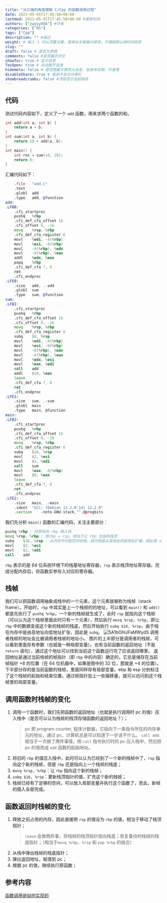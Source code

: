 ```yaml
---
title: "从汇编的角度理解 C/Cpp 的函数调用过程"
date: 2023-05-01T17:45:58+08:00
lastmod: 2023-05-01T17:45:58+08:00 #更新时间
authors: ["zwyyy456"] #作者
categories: ["OS"]
tags: ["Cpp"]
description: "" #描述
weight: # 输入 1 可以顶置文章，用来给文章展示排序，不填就默认按时间排序
slug: ""
draft: false # 是否为草稿
comments: false #是否展示评论
showToc: true # 显示目录
TocOpen: true # 自动展开目录
hidemeta: false # 是否隐藏文章的元信息，如发布日期、作者等
disableShare: true # 底部不显示分享栏
showbreadcrumbs: false #顶部显示当前路径
---
```

## 代码
测试代码内容如下，定义了一个 `add` 函数，用来求两个函数的和。
```c
int add(int a, int b) {
    return a + b;
}
int sum(int a, int b) {
    return 10 + add(a, b);
}
int main() {
    int res = sum(10, 20);
    return 0;
}
```

汇编代码如下：
```asm
	.file	"add.c"
	.text
	.globl	add
	.type	add, @function
add:
.LFB0:
	.cfi_startproc
	pushq	%rbp
	.cfi_def_cfa_offset 16
	.cfi_offset 6, -16
	movq	%rsp, %rbp
	.cfi_def_cfa_register 6
	movl	%edi, -4(%rbp)
	movl	%esi, -8(%rbp)
	movl	-4(%rbp), %edx
	movl	-8(%rbp), %eax
	addl	%edx, %eax
	popq	%rbp
	.cfi_def_cfa 7, 8
	ret
	.cfi_endproc
.LFE0:
	.size	add, .-add
	.globl	sum
	.type	sum, @function
sum:
.LFB1:
	.cfi_startproc
	pushq	%rbp
	.cfi_def_cfa_offset 16
	.cfi_offset 6, -16
	movq	%rsp, %rbp
	.cfi_def_cfa_register 6
	subq	$8, %rsp
	movl	%edi, -4(%rbp)
	movl	%esi, -8(%rbp)
	movl	-8(%rbp), %edx
	movl	-4(%rbp), %eax
	movl	%edx, %esi
	movl	%eax, %edi
	call	add
	addl	$10, %eax
	leave
	.cfi_def_cfa 7, 8
	ret
	.cfi_endproc
.LFE1:
	.size	sum, .-sum
	.globl	main
	.type	main, @function
main:
.LFB2:
	.cfi_startproc
	pushq	%rbp
	.cfi_def_cfa_offset 16
	.cfi_offset 6, -16
	movq	%rsp, %rbp
	.cfi_def_cfa_register 6
	subq	$16, %rsp
	movl	$2, %esi
	movl	$1, %edi
	call	sum
	movl	%eax, -4(%rbp)
	movl	$0, %eax
	leave
	.cfi_def_cfa 7, 8
	ret
	.cfi_endproc
.LFE2:
	.size	main, .-main
	.ident	"GCC: (Debian 12.2.0-14) 12.2.0"
	.section	.note.GNU-stack,"",@progbits
```

我们先分析 `main()` 函数的汇编代码，关注主要部分：
```asm
pushq %rbp ; 将原先的 rbp 再入栈
movq %rsp, %rbp ; 即rbp = rsp，相当于让 rbp 也指向栈顶
subq	$16, %rsp ; 从内存中分配空间给栈，因为栈是从高地址向低地址扩展，因此是 subq
movl	$2, %esi
movl	$1, %edi
call	add
```
`rbp` 表示的是 64 位系统环境下的栈基地址寄存器，`rsp` 表示栈顶地址寄存器。完成分配内存后，将函数实参存入对应的寄存器。

## 栈帧
我们可以把函数调用抽象成栈中的一个元素，这个元素就被称为栈帧（stack frame）。开始时，`rbp` 中其实是上一个栈帧的的地址，可以看到 `main()` 和 `add()` 都是先执行了 `pushq %rbp`，一个新的栈帧就生成了，此时 `rsp` 就指向这个栈帧（可以认为这个栈帧里面此时只有一个元素），然后执行 `movq %rsp, %rbp`，即让 `rbp` 中的数据变成这个新的栈帧的栈底，然后开始执行 `subq $16, %rsp`，由于栈在内存中是由高地址向低地址扩张，因此是 `subq`。
![5A1bOhlJFaMWydS](https://pic-upyun.zwyyy456.tech/smms/2023-12-26-065913.jpg)
调用者栈帧的地址会比被调用者栈帧的地址小。
图片的上半部分是调用者的栈帧，可以看到里面存有参数（也就是一种局部变量）。也有当前函数的返回地址（不是 `return` 语句），通过这个地址可以找到当前这个函数运行完了应该返回哪里。
返回地址是通过当前栈帧的帧指针（即 `rbp` 中的内容）确定的，它总是储存在当前帧指针 +8 的位置（在 64 位机器中，如果是图中的 32 位，那就是 +4 的位置）。
下半部分存的是当前函数的栈帧，里面同样存有局部变量。ebp 和 esp 分别标注了这个栈帧的起始和结束位置。通过帧指针加上一些偏移量，就可以访问到这个栈帧里的局部变量。

## 调用函数时栈帧的变化
1. 调用一个函数时，我们先把函数的返回地址（也就是执行调用时 pc 的值）压入栈中（是否可以认为栈帧的栈顶存储函数的返回地址？）；
    > pc 即 program counter, 程序计数器，它指向下一条指令所在的内存单元的地址，通过 pc，计算机总是可以知道下一步该干什么。
    > `call add` 相当于一次做了两件事情，把 `call` 指令执行时的 pc 压入栈中，然后把 pc 的值改成 `add` 函数的起始地址。
2. 将旧的 `rbp` 的值压入栈中，此时可以认为已经到了一个新的栈帧中了，`rsp` 指向这个新的栈帧，但是 `rbp` 还是指向上一个栈帧的栈底；
3. `movq %rsp, %rbp`：让 `rbp` 指向这个新的栈帧；
4. `subq $16, %rsp`：更新栈顶指针的值，扩充这个新的栈帧；
5. 栈帧已经有了足够的空间，可以放入局部变量并执行这个函数了，至此，新帧的插入全部完成。

## 函数返回时栈帧的变化
1. 释放之前占用的内存，因此直接把 `rsp` 的值设为 `rbp` 的值，相当于移动了栈顶指针；
    > `leave` 会做两件事，将栈帧的栈顶指针指向栈底；恢复备份的栈帧的栈底指针；（相当于`movq %rbp, %rsp` 和 `pop %rbp` 的结合）
2. 从栈中弹出栈帧的栈底指针；
3. 弹出返回地址，赋值到 pc；
4. 根据 pc 的值，继续执行原函数；

## 参考内容
[函数调用是如何实现的](https://ttzytt.com/2022/04/function-call/#fn:2)

